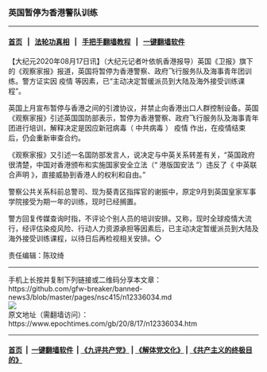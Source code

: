 ### 英国暂停为香港警队训练
------------------------

#### [首页](https://github.com/gfw-breaker/banned-news3/blob/master/README.md) &nbsp;&nbsp;|&nbsp;&nbsp; [法轮功真相](https://github.com/begood0513/basic/blob/master/README.md)  &nbsp;&nbsp;|&nbsp;&nbsp; [手把手翻墙教程](https://github.com/gfw-breaker/guides/wiki)  &nbsp;&nbsp;|&nbsp;&nbsp; [一键翻墙软件](https://github.com/gfw-breaker/nogfw/blob/master/README.md)  



<div><p>
 【大纪元2020年08月17日讯】（大纪元记者叶依帆香港报导）英国《卫报》旗下的《观察家报》报道，英国将暂停为香港警察、政府飞行服务队及海事青年团训练。警方证实因
 <ok href="https://www.epochtimes.com/gb/tag/%E7%96%AB%E6%83%85.html">
  疫情
 </ok>
 等因素，已“主动决定暂缓派员到大陆及海外接受训练课程”。
</p>
<p>
 英国上月宣布暂停与香港之间的引渡协议，并禁止向香港出口人群控制设备。英国《观察家报》引述英国国防部表示，暂停为香港警察、政府飞行服务队及海事青年团进行培训，解释决定是因应新冠病毒（
 <ok href="https://www.epochtimes.com/gb/tag/%E4%B8%AD%E5%85%B1%E7%97%85%E6%AF%92.html">
  中共病毒
 </ok>
 ）
 <ok href="https://www.epochtimes.com/gb/tag/%E7%96%AB%E6%83%85.html">
  疫情
 </ok>
 作出，在疫情结束后，仍会重新审查合约。
</p>
<p>
 《观察家报》又引述一名国防部发言人，说决定与中英关系转差有关，“英国政府很清楚，中国对香港颁布和实施国家安全立法（“
 <ok href="https://www.epochtimes.com/gb/tag/%E6%B8%AF%E7%89%88%E5%9B%BD%E5%AE%89%E6%B3%95.html">
  港版国安法
 </ok>
 ”）违反了《
 <ok href="https://www.epochtimes.com/gb/tag/%E4%B8%AD%E8%8B%B1%E8%81%94%E5%90%88%E5%A3%B0%E6%98%8E.html">
  中英联合声明
 </ok>
 》，直接威胁到香港人的权利和自由。”
</p>
<p>
 警察公共关系科前总警司、现为葵青区指挥官的谢振中，原定9月到英国皇家军事学院接受为期一年的训练，现时已经搁置。
</p>
<p>
 警方回复传媒查询时指，不评论个别人员的培训安排。又称，现时全球疫情大流行，经评估染疫风险、行动人力资源承担等因素后，已主动决定暂缓派员到大陆及海外接受训练课程，以待日后再检视相关安排。◇
</p>
<p>
 责任编辑：陈玟绮
</p>
</div>
<hr/>
手机上长按并复制下列链接或二维码分享本文章：<br/>
https://github.com/gfw-breaker/banned-news3/blob/master/pages/nsc415/n12336034.md <br/>
<a href='https://github.com/gfw-breaker/banned-news3/blob/master/pages/nsc415/n12336034.md'><img src='https://github.com/gfw-breaker/banned-news3/blob/master/pages/nsc415/n12336034.md.png'/></a> <br/>
原文地址（需翻墙访问）：https://www.epochtimes.com/gb/20/8/17/n12336034.htm


------------------------
#### [首页](https://github.com/gfw-breaker/banned-news3/blob/master/README.md) &nbsp;|&nbsp; [一键翻墙软件](https://github.com/gfw-breaker/nogfw/blob/master/README.md) &nbsp;| [《九评共产党》](https://github.com/gfw-breaker/9ping.md/blob/master/README.md#九评之一评共产党是什么) | [《解体党文化》](https://github.com/gfw-breaker/jtdwh.md/blob/master/README.md) | [《共产主义的终极目的》](https://github.com/gfw-breaker/gczydzjmd.md/blob/master/README.md)


<img src='http://gfw-breaker.win/banned-news3/pages/nsc415/n12336034.md' width='0px' height='0px'/>